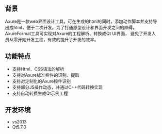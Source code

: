 ## 背景

Axure是一款web界面设计工具，可在生成的html的同时，添加动作脚本并支持导出成html，便于二次开发。为了打通原型设计和界面开发之间的障碍，AxureFormat工具可实现对Axure的工程解析、转换成Qt UI界面，
避免了开发人员从零开始开发工程，有效的提升了开发的效率。

## 功能特点
* 支持Html、CSS语法的解析
* 支持对Axure标准控件的识别、提取
* 支持对定制化的Axure控件识别
* 支持部分JS操作动态，并通过C++代码转换实现
* 支持自动转换生成Qt示例工程

## 开发环境
* vs2013
* Qt5.7.0
